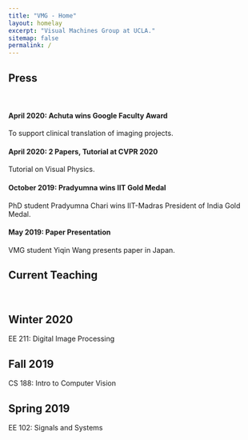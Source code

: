 ```yaml
---
title: "VMG - Home"
layout: homelay
excerpt: "Visual Machines Group at UCLA."
sitemap: false
permalink: /
---
```

<div class="col-sm-6">
            
<h2> Press </h2>
<br>
<h4>April 2020: Achuta wins Google Faculty Award</h4>
To support clinical translation of imaging projects.
<br>
<h4>April 2020: 2 Papers, Tutorial at CVPR 2020</h4>
Tutorial on Visual Physics.
<br>
<h4>October 2019: Pradyumna wins IIT Gold Medal</h4>
PhD student Pradyumna Chari wins IIT-Madras President of India Gold Medal.
<br>
<h4>May 2019: Paper Presentation</h4>
VMG student Yiqin Wang presents paper in Japan.
            
</div>
            
<div class="col-sm-6">
            
<h2>Current Teaching</h2>
<br>
<h2>Winter 2020</h2>
EE 211: Digital Image Processing
<br>
<h2>Fall 2019</h2>
CS 188: Intro to Computer Vision
<br>
<h2>Spring 2019</h2>
EE 102: Signals and Systems

</div>





